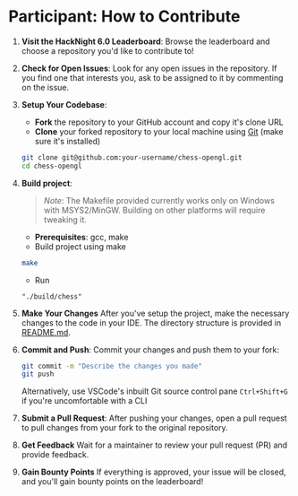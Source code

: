 # Participant: How to Contribute

1. **Visit the HackNight 6.0 Leaderboard**:
   Browse the leaderboard and choose a repository you'd like to contribute to!

2. **Check for Open Issues**:
   Look for any open issues in the repository. If you find one that interests you, ask to be assigned to it by commenting on the issue.

3. **Setup Your Codebase**:
   - **Fork** the repository to your GitHub account and copy it's clone URL
   - **Clone** your forked repository to your local machine using [Git](https://docs.github.com/en/get-started/getting-started-with-git/set-up-git) (make sure it's installed)

   ```bash
   git clone git@github.com:your-username/chess-opengl.git
   cd chess-opengl
   ```

4. **Build project**:
   > *Note*: The Makefile provided currently works only on Windows with MSYS2/MinGW. Building on other platforms will require tweaking it.

   - **Prerequisites**:  gcc, make
   - Build project using make
   ```bash
   make
   ```
   - Run
   ```
   "./build/chess"
   ```
   
5. **Make Your Changes**
   After you've setup the project, make the necessary changes to the code in your IDE. The directory structure is provided in [README.md](README.md).

6. **Commit and Push**:
   Commit your changes and push them to your fork:

   ```bash
   git commit -m "Describe the changes you made"
   git push
   ```

   Alternatively, use VSCode's inbuilt Git source control pane `Ctrl+Shift+G` if you're uncomfortable with a CLI

7. **Submit a Pull Request**:
   After pushing your changes, open a pull request to pull changes from your fork to the original repository.

8. **Get Feedback**
   Wait for a maintainer to review your pull request (PR) and provide feedback.

9. **Gain Bounty Points**
   If everything is approved, your issue will be closed, and you'll gain bounty points on the leaderboard!